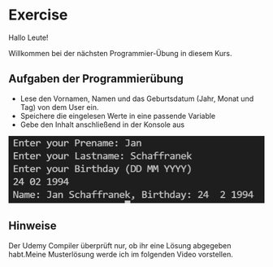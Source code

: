 # Exercise

Hallo Leute!

Willkommen bei der nächsten Programmier-Übung in diesem Kurs.

## Aufgaben der Programmierübung

- Lese den Vornamen, Namen und das Geburtsdatum (Jahr, Monat und Tag) von dem User ein.
- Speichere die eingelesen Werte in eine passende Variable
- Gebe den Inhalt anschließend in der Konsole aus

![alt](../../media/exercise9.png)

## Hinweise

Der Udemy Compiler überprüft nur, ob ihr eine Lösung abgegeben habt.Meine Musterlösung werde ich im folgenden Video vorstellen.
